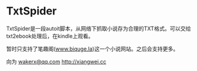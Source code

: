# TxtSpider

TxtSpider是一段autoit脚本，从网络下抓取小说存为合理的TXT格式。可以交给txt2ebook处理后，在kindle上观看。

暂时只支持了笔趣阁(www.biquge.la)这一个小说网站。之后会支持更多。

向为 
wakerx@qq.com
http://xiangwei.cc

